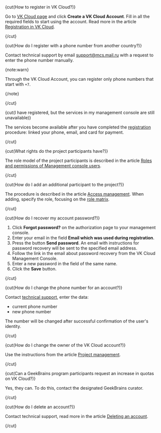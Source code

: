 
{cut(How to register in VK Cloud?)}

Go to [VK Cloud page](https://cloud.vk.com/en/) and click **Create a VK Cloud Account**. Fill in all the required fields to start using the account. Read more in the article [Registration in VK Cloud](/en/intro/start/account-registration).

{/cut}

{cut(How do I register with a phone number from another country?)}

Contact technical support by email [support@mcs.mail.ru](mailto:support@mcs.mail.ru) with a request to enter the phone number manually.

{note:warn}

Through the VK Cloud Account, you can register only phone numbers that start with `+7`.

{/note}

{/cut}

{cut(I have registered, but the services in my management console are still unavailable)}

The services become available after you have completed the [registration](/en/intro/start/account-registration) procedure: linked your phone, email, and card for payment.

{/cut}

{cut(What rights do the project participants have?)}

The role model of the project participants is described in the article [Roles and permissions of Management console users](../concepts/rolesandpermissions).

{/cut}

{cut(How do I add an additional participant to the project?)}

The procedure is described in the article [Access management](../instructions/project-settings/access-manage#inviting_a_new_member_to_the_project). When adding, specify the role, focusing on the [role matrix](../concepts/rolesandpermissions).

{/cut}

{cut(How do I recover my account password?)}

1. Click **Forgot password?** on the authorization page to your management console.
1. Enter your email in the field **Email which was used during registration**.
1. Press the button **Send password**. An email with instructions for password recovery will be sent to the specified email address.
1. Follow the link in the email about password recovery from the VK Cloud Management Console.
1. Enter a new password in the field of the same name.
1. Click the **Save** button.

{/cut}

{cut(How do I change the phone number for an account?)}

Contact [technical support](mailto:support@mcs.mail.ru), enter the data:

- current phone number
- new phone number

The number will be changed after successful confirmation of the user's identity.

{/cut}

{cut(How do I change the owner of the VK Cloud account?)}

Use the instructions from the article [Project management](../instructions/project-settings/manage#changing_project_owner).

{/cut}

{cut(Can a GeekBrains program participants request an increase in quotas on VK Cloud?)}

Yes, they can. To do this, contact the designated GeekBrains curator.

{/cut}

{cut(How do I delete an account?)}

Contact technical support, read more in the article [Deleting an account](/en/tools-for-using-services/vk-cloud-account/how-to-guides/account-delete).

{/cut}
